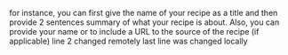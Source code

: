for instance, you can first give the name of your recipe as a title and then provide 2 sentences summary of what your recipe is about. Also, you can provide your name or to include a URL to the source of the recipe (if applicable) line 2 changed remotely
last line was changed locally
